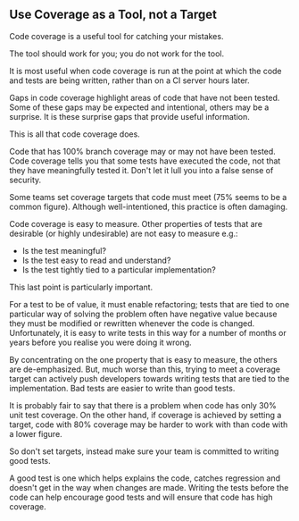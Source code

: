 ## Use Coverage as a Tool, not a Target

Code coverage is a useful tool for catching your mistakes. 

The tool should work for you; you do not work for the tool.

It is most useful when code coverage is run at the point at which the code and tests are being written, rather than on a CI server hours later.

Gaps in code coverage highlight areas of code that have not been tested. Some of these gaps may be expected and intentional, others may be a surprise. It is these surprise gaps that provide useful information.

This is all that code coverage does.

Code that has 100% branch coverage may or may not have been tested. Code coverage tells you that some tests have executed the code, not that they have meaningfully tested it. Don't let it lull you into a false sense of security.

Some teams set coverage targets that code must meet (75% seems to be a common figure). Although well-intentioned, this practice is often damaging.

Code coverage is easy to measure. Other properties of tests that are desirable (or highly undesirable) are not easy to measure e.g.:

* Is the test meaningful?
* Is the test easy to read and understand?
* Is the test tightly tied to a particular implementation?

This last point is particularly important.

For a test to be of value, it must enable refactoring; tests that are tied to one particular way of solving the problem often have negative value because they must be modified or rewritten whenever the code is changed. Unfortunately, it is easy to write tests in this way for a number of months or years before you realise you were doing it wrong.

By concentrating on the one property that is easy to measure, the others are de-emphasized. But, much worse than this, trying to meet a coverage target can actively push developers towards writing tests that are tied to the implementation. Bad tests are easier to write than good tests.

It is probably fair to say that there is a problem when code has only 30% unit test coverage. On the other hand, if coverage is achieved by setting a target, code with 80% coverage may be harder to work with than code with a lower figure.

So don't set targets, instead make sure your team is committed to writing good tests. 

A good test is one which helps explains the code, catches regression and doesn't get in the way when changes are made. Writing the tests before the code can help encourage good tests and will ensure that code has high coverage.
